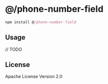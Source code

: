 # @/phone-number-field

```javascript
npm install @/phone-number-field
```

## Usage

// TODO

## License

Apache License Version 2.0
